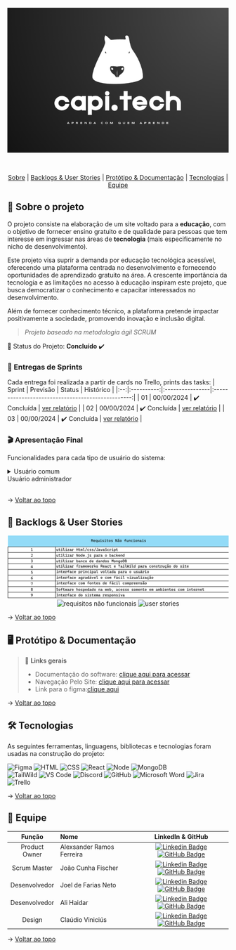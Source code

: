 <div align="center">
    
![banner](https://github.com/FischerJoao/readme-Capitech/blob/main/readme/banner.png?raw=true)
</div>
<br id="topo">
<p align="center">
    <a href="#sobre">Sobre</a>  |  
    <a href="#backlogs">Backlogs & User Stories</a>  |  
    <a href="#prototipo">Protótipo & Documentação</a>  |  
    <a href="#tecnologias">Tecnologias</a>  |  
    <a href="#equipe">Equipe</a>
</p>
   
<span id="sobre">

## :bookmark_tabs: Sobre o projeto
O projeto consiste na elaboração de um site voltado para a **educação**, com o objetivo de fornecer 
ensino gratuito e de qualidade para pessoas que tem interesse em ingressar nas áreas de 
**tecnologia** (mais especificamente no nicho de desenvolvimento).

Este projeto visa suprir a demanda por educação tecnológica acessível, oferecendo uma plataforma centrada no desenvolvimento e fornecendo oportunidades de aprendizado gratuito na área. 
A crescente importância da tecnologia e as limitações no acesso à educação inspiram este projeto, que busca democratizar o conhecimento e capacitar interessados no desenvolvimento.

Além de fornecer conhecimento técnico, a plataforma pretende impactar positivamente a sociedade, promovendo inovação e inclusão digital.
> _Projeto baseado na metodologia ágil SCRUM_

:pushpin: Status do Projeto: **Concluído** :heavy_check_mark:

### 🏁 Entregas de Sprints
Cada entrega foi realizada a partir de cards no Trello, prints das tasks:
| Sprint | Previsão | Status | Histórico |
|:--:|:----------:|:----------------|:-------------------------------------------------:|
| 01 | 00/00/2024 | ✔️ Concluída    | [ver relatório](linkTrello) |
| 02 | 00/00/2024 | ✔️ Concluída    | [ver relatório](linkTrello) |
| 03 | 00/00/2024 | ✔️ Concluída    | [ver relatório](inkTrello) |

### :clapper: Apresentação Final
Funcionalidades para cada tipo de usuário do sistema:
<details>
   <summary>Usuário comum</summary>
    <div align="center">
        <img src="">
    </div>
</details
<details>
   <summary>Usuário administrador</summary>
    <div align="center">
        <img src="">
    </div>
</details>
    
→ [Voltar ao topo](#topo)

<span id="backlogs">

## :dart: Backlogs & User Stories
    
<div align="center">
    
![ requisitos funcionais](readme/nf)
![requisitos  não funcionais](ParteDoDoc)
![user stories](ParteDoDoc)
</div>
  
→ [Voltar ao topo](#topo)

<span id="prototipo">

## :desktop_computer: Protótipo & Documentação

    
> 🔗 **Links gerais** <br>
> - Documentação do software: [clique aqui para acessar](https://view.officeapps.live.com/op/view.aspx?src=https%3A%2F%2Fraw.githubusercontent.com%2FFischerJoao%2Freadme-Capitech%2Fmain%2Freadme%2FCapitech%2520-%2520Projeto%2520Interdisciplinar%2520-%2520ES2%2520-%2520FINAL%2520(1)%2520alterado%25201.docx&wdOrigin=BROWSELINK)
> - Navegação Pelo Site: [clique aqui para acessar](https://capitech-back.vercel.app/)
> - Link para o figma:[clique aqui](https://www.figma.com/file/FnzEv4aPYWLKyNBSckPGTA?locale=en&type=design)


→ [Voltar ao topo](#topo)

<span id="tecnologias">

## 🛠️ Tecnologias

As seguintes ferramentas, linguagens, bibliotecas e tecnologias foram usadas na construção do projeto:

<img src="https://img.shields.io/badge/Figma-CED4DA?style=for-the-badge&logo=figma&logoColor=DC143C" alt="Figma" /> 
<img src="https://img.shields.io/badge/HTML5-CED4DA?style=for-the-badge&logo=html5&logoColor=E34F26" alt="HTML" /> 
<img src="https://img.shields.io/badge/CSS3-CED4DA?style=for-the-badge&logo=css3&logoColor=1572B6" alt="CSS" /> 	
<img src="https://img.shields.io/badge/React-CED4DA?style=for-the-badge&logo=react&logoColor=61DAFB" alt="React" /> 
<img src="https://img.shields.io/badge/Node.js-CED4DA?style=for-the-badge&logo=nodedotjs&logoColor=339933" alt="Node" />  
<img src="https://img.shields.io/badge/MongoDB-CED4DA?style=for-the-badge&logo=mongodb&logoColor=4EA94B" alt="MongoDB" /><br>
<img src="https://img.shields.io/badge/tailwindcss-%2338B2AC.svg?style=for-the-badge&logo=tailwind-css&logoColor=white" alt="TailWild" />
<img src="https://img.shields.io/badge/VS_Code-CED4DA?style=for-the-badge&logo=visual%20studio%20code&logoColor=0078D4" alt="VS Code" /> 
<img src="https://img.shields.io/badge/Discord-CED4DA?style=for-the-badge&logo=discord&logoColor=7289DA" alt="Discord" /> 
<img src="https://img.shields.io/badge/GitHub-CED4DA?style=for-the-badge&logo=github&logoColor=20232A" alt="GitHub" /> 
<img src="https://img.shields.io/badge/Microsoft_Word-2B579A?style=for-the-badge&logo=microsoft-word&logoColor=white" alt="Microsoft Word"/>
<img src="https://img.shields.io/badge/jira-%230A0FFF.svg?style=for-the-badge&logo=jira&logoColor=white" alt="Jira"/>
<img src="https://img.shields.io/badge/Trello-%23026AA7.svg?style=for-the-badge&logo=Trello&logoColor=white" alt="Trello"/>
    
→ [Voltar ao topo](#topo)

<span id="equipe">

## :busts_in_silhouette: Equipe

|    Função     | Nome                                  |                                                                                                                                                      LinkedIn & GitHub                                                                                                                                                      |
| :-----------: | :------------------------------------ | :-------------------------------------------------------------------------------------------------------------------------------------------------------------------------------------------------------------------------------------------------------------------------------------------------------------------------: |
| Product Owner | Alexsander Ramos Ferreira           |     [![Linkedin Badge](https://img.shields.io/badge/Linkedin-blue?style=flat-square&logo=Linkedin&logoColor=white)](https://br.linkedin.com/in/alexsanderferreira) [![GitHub Badge](https://img.shields.io/badge/GitHub-111217?style=flat-square&logo=github&logoColor=white)](https://github.com/LehRamos1508)              |
| Scrum Master  | João Cunha Fischer |      [![Linkedin Badge](https://img.shields.io/badge/Linkedin-blue?style=flat-square&logo=Linkedin&logoColor=white)](https://br.linkedin.com/in/joao-cunha-fischer-6585b1203) [![GitHub Badge](https://img.shields.io/badge/GitHub-111217?style=flat-square&logo=github&logoColor=white)](https://github.com/FischerJoao)     |
|   Desenvolvedor   | Joel de Farias Neto              |         [![Linkedin Badge](https://img.shields.io/badge/Linkedin-blue?style=flat-square&logo=Linkedin&logoColor=white)](https://br.linkedin.com/in/joel-alves-neto?trk=public_profile_browsemap-profile) [![GitHub Badge](https://img.shields.io/badge/GitHub-111217?style=flat-square&logo=github&logoColor=white)](https://github.com/Joel-Neto)        |
|   Desenvolvedor    | Ali Haidar                  |         [![Linkedin Badge](https://img.shields.io/badge/Linkedin-blue?style=flat-square&logo=Linkedin&logoColor=white)](https://br.linkedin.com/in/ali-hps) [![GitHub Badge](https://img.shields.io/badge/GitHub-111217?style=flat-square&logo=github&logoColor=white)](https://github.com/alihpss)        |
|   Design    | Claúdio Viniciús                 |   [![Linkedin Badge](https://img.shields.io/badge/Linkedin-blue?style=flat-square&logo=Linkedin&logoColor=white)](https://br.linkedin.com/in/claudio-vinicius-camellin-almeida) [![GitHub Badge](https://img.shields.io/badge/GitHub-111217?style=flat-square&logo=github&logoColor=white)](https://github.com/Clouddios)   |

→ [Voltar ao topo](#topo)




